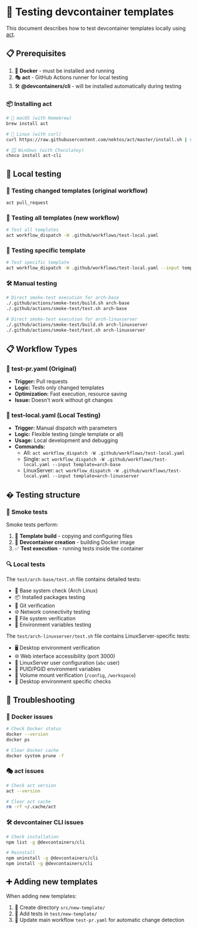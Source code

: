 # 🧪 Testing devcontainer templates

This document describes how to test devcontainer templates locally using [act](https://github.com/nektos/act).

## 📋 Prerequisites

1. 🐳 **Docker** - must be installed and running
2. 🎭 **act** - GitHub Actions runner for local testing
3. 🛠️ **@devcontainers/cli** - will be installed automatically during testing

### 📦 Installing act

```bash
# 🍎 macOS (with Homebrew)
brew install act

# 🐧 Linux (with curl)
curl https://raw.githubusercontent.com/nektos/act/master/install.sh | sudo bash

# 🪟 Windows (with Chocolatey)
choco install act-cli
```

## 🚀 Local testing

### 🔄 Testing changed templates (original workflow)
```bash
act pull_request
```

### 🧪 Testing all templates (new workflow)
```bash
# Test all templates
act workflow_dispatch -W .github/workflows/test-local.yaml
```

### 🎯 Testing specific template
```bash
# Test specific template
act workflow_dispatch -W .github/workflows/test-local.yaml --input template=arch-linuxserver
```

### 🛠️ Manual testing
```bash
# Direct smoke-test execution for arch-base
./.github/actions/smoke-test/build.sh arch-base
./.github/actions/smoke-test/test.sh arch-base

# Direct smoke-test execution for arch-linuxserver
./.github/actions/smoke-test/build.sh arch-linuxserver
./.github/actions/smoke-test/test.sh arch-linuxserver
```
## 📋 Workflow Types

### 🔄 test-pr.yaml (Original)
- **Trigger:** Pull requests
- **Logic:** Tests only changed templates
- **Optimization:** Fast execution, resource saving
- **Issue:** Doesn't work without git changes

### 🎯 test-local.yaml (Local Testing)
- **Trigger:** Manual dispatch with parameters
- **Logic:** Flexible testing (single template or all)
- **Usage:** Local development and debugging
- **Commands:**
  - All: `act workflow_dispatch -W .github/workflows/test-local.yaml`
  - Single: `act workflow_dispatch -W .github/workflows/test-local.yaml --input template=arch-base`
  - LinuxServer: `act workflow_dispatch -W .github/workflows/test-local.yaml --input template=arch-linuxserver`

## �️ Testing structure

### 💨 Smoke tests

Smoke tests perform:
1. 🔨 **Template build** - copying and configuring files
2. 🐳 **Devcontainer creation** - building Docker image
3. ✅ **Test execution** - running tests inside the container

### 🔍 Local tests

The `test/arch-base/test.sh` file contains detailed tests:
- 🐧 Base system check (Arch Linux)
- 📦 Installed packages testing
- 🔧 Git verification
- 🌐 Network connectivity testing
- 📁 File system verification
- 🔧 Environment variables testing

The `test/arch-linuxserver/test.sh` file contains LinuxServer-specific tests:
- 🖥️ Desktop environment verification
- 🌐 Web interface accessibility (port 3000)
- 👤 LinuxServer user configuration (`abc` user)
- 🔧 PUID/PGID environment variables
- 📁 Volume mount verification (`/config`, `/workspace`)
- 🎨 Desktop environment specific checks

## 🔧 Troubleshooting

### 🐳 Docker issues

```bash
# Check Docker status
docker --version
docker ps

# Clear Docker cache
docker system prune -f
```

### 🎭 act issues

```bash
# Check act version
act --version

# Clear act cache
rm -rf ~/.cache/act
```

### 🛠️ devcontainer CLI issues

```bash
# Check installation
npm list -g @devcontainers/cli

# Reinstall
npm uninstall -g @devcontainers/cli
npm install -g @devcontainers/cli
```

## ➕ Adding new templates

When adding new templates:

1. 📁 Create directory `src/new-template/`
2. 🧪 Add tests in `test/new-template/`
3. 🔄 Update main workflow `test-pr.yaml` for automatic change detection
